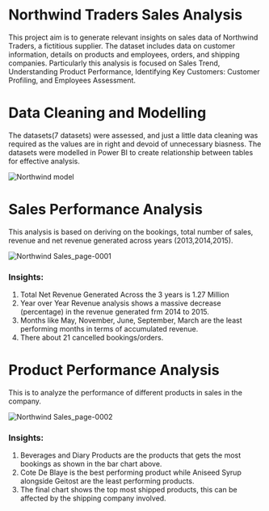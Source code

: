 # Northwind Traders Sales Analysis
This project aim is to generate relevant insights on sales data of Northwind Traders, a fictitious supplier. The dataset includes data on customer information, details on products and employees, orders, and shipping companies. Particularly this analysis is focused on Sales Trend, Understanding Product Performance, Identifying Key Customers: Customer Profiling, and Employees Assessment. 

# Data Cleaning and Modelling
The datasets(7 datasets) were assessed, and just a little data cleaning was required as the values are in right and devoid of unnecessary biasness. The datasets were modelled in Power BI to create relationship between tables for effective analysis. 

![Northwind model](https://github.com/chrisaliyuda/NorthwindTraders-Sales-Analysis/assets/102206477/587cb9a5-9c41-4c90-8ab7-74f71d0395b9)

# Sales Performance Analysis 
This analysis is based on deriving on the bookings, total number of sales, revenue and net revenue generated across years (2013,2014,2015). 

![Northwind Sales_page-0001](https://github.com/chrisaliyuda/NorthwindTraders-Sales-Analysis/assets/102206477/478bafb0-a3dc-45f7-8ede-c8ff8b9b2515)

### Insights: 
1. Total Net Revenue Generated Across the 3 years is 1.27 Million
2. Year over Year Revenue analysis shows a massive decrease (percentage) in the revenue generated frm 2014 to 2015.
3. Months like May, November, June, September, March are the least performing months in terms of accumulated revenue.
4. There about 21 cancelled bookings/orders.

# Product Performance Analysis
This is to analyze the performance of different products in sales in the company. 

![Northwind Sales_page-0002](https://github.com/chrisaliyuda/NorthwindTraders-Sales-Analysis/assets/102206477/3281ef25-14d0-4f89-892c-1ceb1675c17a)

### Insights:
1. Beverages and Diary Products are the products that gets the most bookings as shown in the bar chart above.
2. Cote De Blaye is the best performing product while Aniseed Syrup alongside Geitost are the least performing products.
3. The final chart shows the top most shipped products, this can be affected by the shipping company involved. 




